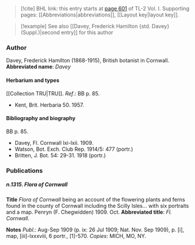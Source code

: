 > [!cite] BHL link: this entry starts at [page 601](https://www.biodiversitylibrary.org/page/33120732) of TL-2 Vol. I.
> Supporting pages: [[Abbreviations|abbreviations]], [[Layout key|layout key]].

> [!example] See also [[Davey, Frederick Hamilton {std. Davey} (Suppl.)|second entry]] for this author

### Author

Davey, Frederick Hamilton (1868-1915), British botanist in Cornwall. 
**Abbreviated name**: *Davey*

#### Herbarium and types

[[Collection TRU|TRU]].
*Ref*.: BB p. 85.
- Kent, Brit. Herbaria 50. 1957.

#### Bibliography and biography

BB p. 85.
- Davey, Fl. Cornwall lxi-lxii. 1909.
- Watson, Bot. Exch. Club Rep. 1914/5: 477 (portr.)
- Britten, J. Bot. 54: 29-31. 1918 (portr.)

### Publications

##### n.1315. Flora of Cornwall

**Title**
*Flora of Cornwall* being an account of the flowering plants and ferns found in the county of Cornwall including the Scilly Isles... with six portraits and a map. Penryn (F. Chegwidden) 1909. Oct.
**Abbreviated title**: *Fl. Cornwall*.

**Notes**
*Publ*.: Aug-Sep 1909 (p. ix: 26 Jul 1909; Nat. Nov. Sep 1909), p. \[i\], map, \[iii\]-lxxxviii, 6 portr., \[1\]-570. *Copies*: MICH, MO, NY.

